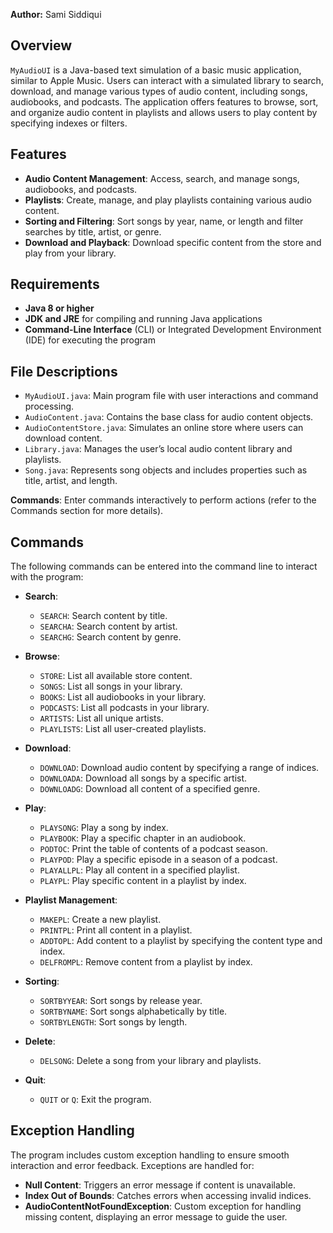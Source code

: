**Author:** Sami Siddiqui  
## Overview

`MyAudioUI` is a Java-based text simulation of a basic music application, similar to Apple Music. Users can interact with a simulated library to search, download, and manage various types of audio content, including songs, audiobooks, and podcasts. The application offers features to browse, sort, and organize audio content in playlists and allows users to play content by specifying indexes or filters.

## Features

- **Audio Content Management**: Access, search, and manage songs, audiobooks, and podcasts.
- **Playlists**: Create, manage, and play playlists containing various audio content.
- **Sorting and Filtering**: Sort songs by year, name, or length and filter searches by title, artist, or genre.
- **Download and Playback**: Download specific content from the store and play from your library.

## Requirements

- **Java 8 or higher**
- **JDK and JRE** for compiling and running Java applications
- **Command-Line Interface** (CLI) or Integrated Development Environment (IDE) for executing the program

## File Descriptions

- `MyAudioUI.java`: Main program file with user interactions and command processing.
- `AudioContent.java`: Contains the base class for audio content objects.
- `AudioContentStore.java`: Simulates an online store where users can download content.
- `Library.java`: Manages the user’s local audio content library and playlists.
- `Song.java`: Represents song objects and includes properties such as title, artist, and length.


**Commands**: Enter commands interactively to perform actions (refer to the Commands section for more details).

## Commands

The following commands can be entered into the command line to interact with the program:

- **Search**:
  - `SEARCH`: Search content by title.
  - `SEARCHA`: Search content by artist.
  - `SEARCHG`: Search content by genre.

- **Browse**:
  - `STORE`: List all available store content.
  - `SONGS`: List all songs in your library.
  - `BOOKS`: List all audiobooks in your library.
  - `PODCASTS`: List all podcasts in your library.
  - `ARTISTS`: List all unique artists.
  - `PLAYLISTS`: List all user-created playlists.

- **Download**:
  - `DOWNLOAD`: Download audio content by specifying a range of indices.
  - `DOWNLOADA`: Download all songs by a specific artist.
  - `DOWNLOADG`: Download all content of a specified genre.

- **Play**:
  - `PLAYSONG`: Play a song by index.
  - `PLAYBOOK`: Play a specific chapter in an audiobook.
  - `PODTOC`: Print the table of contents of a podcast season.
  - `PLAYPOD`: Play a specific episode in a season of a podcast.
  - `PLAYALLPL`: Play all content in a specified playlist.
  - `PLAYPL`: Play specific content in a playlist by index.

- **Playlist Management**:
  - `MAKEPL`: Create a new playlist.
  - `PRINTPL`: Print all content in a playlist.
  - `ADDTOPL`: Add content to a playlist by specifying the content type and index.
  - `DELFROMPL`: Remove content from a playlist by index.

- **Sorting**:
  - `SORTBYYEAR`: Sort songs by release year.
  - `SORTBYNAME`: Sort songs alphabetically by title.
  - `SORTBYLENGTH`: Sort songs by length.

- **Delete**:
  - `DELSONG`: Delete a song from your library and playlists.

- **Quit**:
  - `QUIT` or `Q`: Exit the program.

## Exception Handling

The program includes custom exception handling to ensure smooth interaction and error feedback. Exceptions are handled for:

- **Null Content**: Triggers an error message if content is unavailable.
- **Index Out of Bounds**: Catches errors when accessing invalid indices.
- **AudioContentNotFoundException**: Custom exception for handling missing content, displaying an error message to guide the user.
